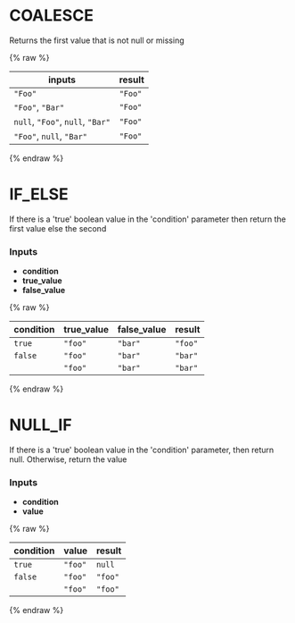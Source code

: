 # COALESCE

Returns the first value that is not null or missing

{% raw %}

|inputs|result|
|------|------|
|`"Foo"`|`"Foo"`|
|`"Foo"`, `"Bar"`|`"Foo"`|
|`null`, `"Foo"`, `null`, `"Bar"`|`"Foo"`|
|`"Foo"`, `null`, `"Bar"`|`"Foo"`|

{% endraw %}


# IF_ELSE

If there is a 'true' boolean value in the 'condition' parameter then return the first value else the second

### Inputs

 * __condition__
 * __true_value__
 * __false_value__

{% raw %}

|condition|true_value|false_value|result|
|---------|----------|-----------|------|
|``true``|`"foo"`|`"bar"`|`"foo"`|
|``false``|`"foo"`|`"bar"`|`"bar"`|
||`"foo"`|`"bar"`|`"bar"`|

{% endraw %}


# NULL_IF

If there is a 'true' boolean value in the 'condition' parameter, then return null. Otherwise, return the value

### Inputs

 * __condition__
 * __value__

{% raw %}

|condition|value|result|
|---------|-----|------|
|``true``|`"foo"`|`null`|
|``false``|`"foo"`|`"foo"`|
||`"foo"`|`"foo"`|

{% endraw %}
